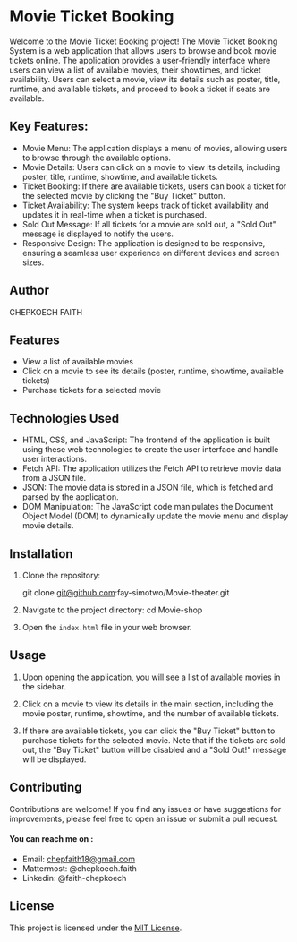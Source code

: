 # Movie Ticket Booking
Welcome to the Movie Ticket Booking project! The Movie Ticket Booking System is a web application that allows users to browse and book movie tickets online. The application provides a user-friendly interface where users can view a list of available movies, their showtimes, and ticket availability. Users can select a movie, view its details such as poster, title, runtime, and available tickets, and proceed to book a ticket if seats are available.

## Key Features:
- Movie Menu: The application displays a menu of movies, allowing users to browse through the available options.
- Movie Details: Users can click on a movie to view its details, including poster, title, runtime, showtime, and available tickets.
- Ticket Booking: If there are available tickets, users can book a ticket for the selected movie by clicking the "Buy Ticket" button.
- Ticket Availability: The system keeps track of ticket availability and updates it in real-time when a ticket is purchased.
- Sold Out Message: If all tickets for a movie are sold out, a "Sold Out" message is displayed to notify the users.
- Responsive Design: The application is designed to be responsive, ensuring a seamless user experience on different devices and screen sizes.

## Author
CHEPKOECH FAITH

## Features

- View a list of available movies
- Click on a movie to see its details (poster, runtime, showtime, available tickets)
- Purchase tickets for a selected movie

## Technologies Used

- HTML, CSS, and JavaScript: The frontend of the application is built using these web technologies to create the user interface and handle user interactions.
- Fetch API: The application utilizes the Fetch API to retrieve movie data from a JSON file.
- JSON: The movie data is stored in a JSON file, which is fetched and parsed by the application.
- DOM Manipulation: The JavaScript code manipulates the Document Object Model (DOM) to dynamically update the movie menu and display movie details.


## Installation

1. Clone the repository:

   git clone git@github.com:fay-simotwo/Movie-theater.git

2. Navigate to the project directory:
cd Movie-shop

3. Open the `index.html` file in your web browser.

## Usage

1. Upon opening the application, you will see a list of available movies in the sidebar.

2. Click on a movie to view its details in the main section, including the movie poster, runtime, showtime, and the number of available tickets.

3. If there are available tickets, you can click the "Buy Ticket" button to purchase tickets for the selected movie. Note that if the tickets are sold out, the "Buy Ticket" button will be disabled and a "Sold Out!" message will be displayed.

## Contributing

Contributions are welcome! If you find any issues or have suggestions for improvements, please feel free to open an issue or submit a pull request.

#### You can reach me on :
- Email: chepfaith18@gmail.com
- Mattermost: @chepkoech.faith
- Linkedin: @faith-chepkoech

## License

This project is licensed under the [MIT License](LICENSE).

